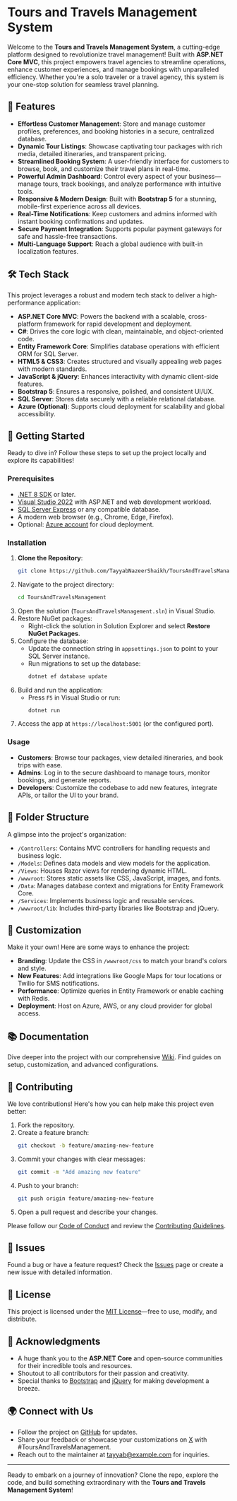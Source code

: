 
# Tours and Travels Management System

Welcome to the **Tours and Travels Management System**, a cutting-edge platform designed to revolutionize travel management! Built with **ASP.NET Core MVC**, this project empowers travel agencies to streamline operations, enhance customer experiences, and manage bookings with unparalleled efficiency. Whether you're a solo traveler or a travel agency, this system is your one-stop solution for seamless travel planning.

## 🌟 Features

- **Effortless Customer Management**: Store and manage customer profiles, preferences, and booking histories in a secure, centralized database.
- **Dynamic Tour Listings**: Showcase captivating tour packages with rich media, detailed itineraries, and transparent pricing.
- **Streamlined Booking System**: A user-friendly interface for customers to browse, book, and customize their travel plans in real-time.
- **Powerful Admin Dashboard**: Control every aspect of your business—manage tours, track bookings, and analyze performance with intuitive tools.
- **Responsive & Modern Design**: Built with **Bootstrap 5** for a stunning, mobile-first experience across all devices.
- **Real-Time Notifications**: Keep customers and admins informed with instant booking confirmations and updates.
- **Secure Payment Integration**: Supports popular payment gateways for safe and hassle-free transactions.
- **Multi-Language Support**: Reach a global audience with built-in localization features.

## 🛠️ Tech Stack

This project leverages a robust and modern tech stack to deliver a high-performance application:

- **ASP.NET Core MVC**: Powers the backend with a scalable, cross-platform framework for rapid development and deployment.
- **C#**: Drives the core logic with clean, maintainable, and object-oriented code.
- **Entity Framework Core**: Simplifies database operations with efficient ORM for SQL Server.
- **HTML5 & CSS3**: Creates structured and visually appealing web pages with modern standards.
- **JavaScript & jQuery**: Enhances interactivity with dynamic client-side features.
- **Bootstrap 5**: Ensures a responsive, polished, and consistent UI/UX.
- **SQL Server**: Stores data securely with a reliable relational database.
- **Azure (Optional)**: Supports cloud deployment for scalability and global accessibility.

## 🚀 Getting Started

Ready to dive in? Follow these steps to set up the project locally and explore its capabilities!

### Prerequisites

- [.NET 8 SDK](https://dotnet.microsoft.com/download) or later.
- [Visual Studio 2022](https://visualstudio.microsoft.com/) with ASP.NET and web development workload.
- [SQL Server Express](https://www.microsoft.com/en-us/sql-server/sql-server-downloads) or any compatible database.
- A modern web browser (e.g., Chrome, Edge, Firefox).
- Optional: [Azure account](https://azure.microsoft.com/) for cloud deployment.

### Installation

1. **Clone the Repository**:
   ```bash
   git clone https://github.com/TayyabNazeerShaikh/ToursAndTravelsManagement.git
   ```
2. Navigate to the project directory:
   ```bash
   cd ToursAndTravelsManagement
   ```
3. Open the solution (`ToursAndTravelsManagement.sln`) in Visual Studio.
4. Restore NuGet packages:
   - Right-click the solution in Solution Explorer and select **Restore NuGet Packages**.
5. Configure the database:
   - Update the connection string in `appsettings.json` to point to your SQL Server instance.
   - Run migrations to set up the database:
     ```bash
     dotnet ef database update
     ```
6. Build and run the application:
   - Press `F5` in Visual Studio or run:
     ```bash
     dotnet run
     ```
7. Access the app at `https://localhost:5001` (or the configured port).

### Usage

- **Customers**: Browse tour packages, view detailed itineraries, and book trips with ease.
- **Admins**: Log in to the secure dashboard to manage tours, monitor bookings, and generate reports.
- **Developers**: Customize the codebase to add new features, integrate APIs, or tailor the UI to your brand.

## 📁 Folder Structure

A glimpse into the project's organization:

- `/Controllers`: Contains MVC controllers for handling requests and business logic.
- `/Models`: Defines data models and view models for the application.
- `/Views`: Houses Razor views for rendering dynamic HTML.
- `/wwwroot`: Stores static assets like CSS, JavaScript, images, and fonts.
- `/Data`: Manages database context and migrations for Entity Framework Core.
- `/Services`: Implements business logic and reusable services.
- `/wwwroot/lib`: Includes third-party libraries like Bootstrap and jQuery.

## 🎨 Customization

Make it your own! Here are some ways to enhance the project:

- **Branding**: Update the CSS in `/wwwroot/css` to match your brand's colors and style.
- **New Features**: Add integrations like Google Maps for tour locations or Twilio for SMS notifications.
- **Performance**: Optimize queries in Entity Framework or enable caching with Redis.
- **Deployment**: Host on Azure, AWS, or any cloud provider for global access.

## 📚 Documentation

Dive deeper into the project with our comprehensive [Wiki](https://github.com/TayyabNazeerShaikh/ToursAndTravelsManagement/wiki). Find guides on setup, customization, and advanced configurations.

## 🤝 Contributing

We love contributions! Here's how you can help make this project even better:

1. Fork the repository.
2. Create a feature branch:
   ```bash
   git checkout -b feature/amazing-new-feature
   ```
3. Commit your changes with clear messages:
   ```bash
   git commit -m "Add amazing new feature"
   ```
4. Push to your branch:
   ```bash
   git push origin feature/amazing-new-feature
   ```
5. Open a pull request and describe your changes.

Please follow our [Code of Conduct](CODE_OF_CONDUCT.md) and review the [Contributing Guidelines](CONTRIBUTING.md).

## 🐛 Issues

Found a bug or have a feature request? Check the [Issues](https://github.com/TayyabNazeerShaikh/ToursAndTravelsManagement/issues) page or create a new issue with detailed information.

## 📜 License

This project is licensed under the [MIT License](LICENSE)—free to use, modify, and distribute.

## 🙌 Acknowledgments

- A huge thank you to the **ASP.NET Core** and open-source communities for their incredible tools and resources.
- Shoutout to all contributors for their passion and creativity.
- Special thanks to [Bootstrap](https://getbootstrap.com/) and [jQuery](https://jquery.com/) for making development a breeze.

## 🌍 Connect with Us

- Follow the project on [GitHub](https://github.com/TayyabNazeerShaikh/ToursAndTravelsManagement) for updates.
- Share your feedback or showcase your customizations on [X](https://x.com) with #ToursAndTravelsManagement.
- Reach out to the maintainer at [tayyab@example.com](mailto:tayyab@example.com) for inquiries.

---

Ready to embark on a journey of innovation? Clone the repo, explore the code, and build something extraordinary with the **Tours and Travels Management System**!
